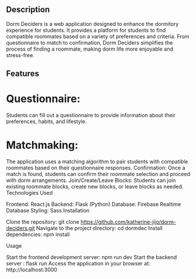 ## Description

Dorm Deciders is a web application designed to enhance the dormitory experience for students. It provides a platform for students to find compatible roommates based on a variety of preferences and criteria. From questionnaire to match to confirmation, Dorm Deciders simplifies the process of finding a roommate, making dorm life more enjoyable and stress-free.

## Features

# Questionnaire: 
Students can fill out a questionnaire to provide information about their preferences, habits, and lifestyle.
# Matchmaking: 
The application uses a matching algorithm to pair students with compatible roommates based on their questionnaire responses.
Confirmation: Once a match is found, students can confirm their roommate selection and proceed with dorm arrangements.
Join/Create/Leave Blocks: Students can join existing roommate blocks, create new blocks, or leave blocks as needed.
Technologies Used

Frontend: React.js
Backend: Flask (Python)
Database: Firebase Realtime Database
Styling: Sass
Installation

Clone the repository: git clone https://github.com/katherine-jijo/dorm-deciders.git
Navigate to the project directory: cd dormdec
Install dependencies: npm install

Usage

Start the frontend development server: npm run dev
Start the backend server : flask run
Access the application in your browser at: http://localhost:3000


